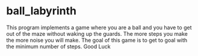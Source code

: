 # ball_labyrinth
This program implements a game where you are a ball and you have to get out of the maze without
waking up the guards. The more steps you make the more noise you will make. The goal of this game
is to get to goal with the minimum number of steps. Good Luck
